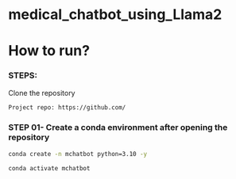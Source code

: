 # medical_chatbot_using_Llama2

# How to run?
### STEPS:

Clone the repository

```bash
Project repo: https://github.com/
```
### STEP 01- Create a conda environment after opening the repository

```bash
conda create -n mchatbot python=3.10 -y
```

```bash
conda activate mchatbot
```